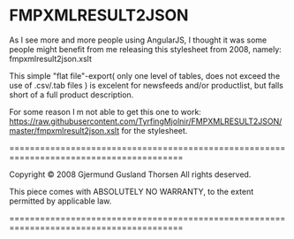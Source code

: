 FMPXMLRESULT2JSON
=================

As I see more and more people using AngularJS, I thought it was some people might benefit from me releasing this stylesheet from 2008, namely: fmpxmlresult2json.xslt

This simple "flat file"-export( only one level of tables, does not exceed the use of .csv/.tab files ) is excelent for newsfeeds and/or productlist, but falls short of a full product description.

For some reason I m not able to get this one to work: https://raw.githubusercontent.com/TyrfingMjolnir/FMPXMLRESULT2JSON/master/fmpxmlresult2json.xslt for the stylesheet.



========================================================================================

Copyright © 2008 Gjermund Gusland Thorsen
All rights deserved.

This piece comes with ABSOLUTELY NO WARRANTY, to the extent permitted by applicable law.

========================================================================================
